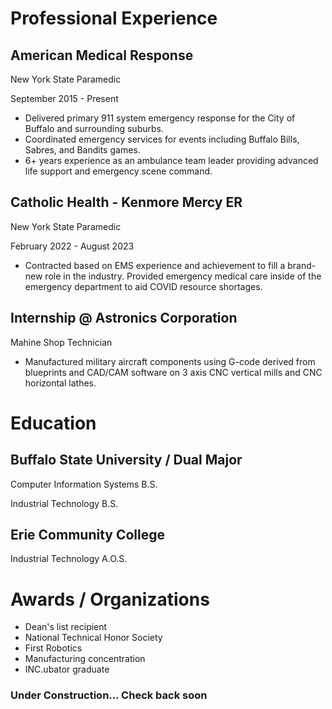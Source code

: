 

# Professional Experience 

## American Medical Response

New York State Paramedic

September 2015 - Present

- Delivered primary 911 system emergency response for the City of
Buffalo and surrounding suburbs.
- Coordinated emergency services for events including Buffalo Bills,
Sabres, and Bandits games.
- 6+ years experience as an ambulance team leader providing advanced life
support and emergency scene command.

## Catholic Health - Kenmore Mercy ER

New York State Paramedic

February 2022 - August 2023

- Contracted based on EMS experience and achievement to fill a
brand-new role in the industry. Provided emergency medical care inside
of the emergency department to aid COVID resource shortages.

## Internship @ Astronics Corporation

Mahine Shop Technician

-  Manufactured military aircraft components using G-code derived from
blueprints and CAD/CAM software on 3 axis CNC vertical mills and CNC
horizontal lathes.



# Education

## Buffalo State University / Dual Major

Computer Information Systems B.S.

Industrial Technology B.S.

## Erie Community College

Industrial Technology A.O.S.



# Awards / Organizations

- Dean's list recipient
- National Technical Honor Society
- First Robotics
- Manufacturing concentration
- INC.ubator graduate





### Under Construction... Check back soon
